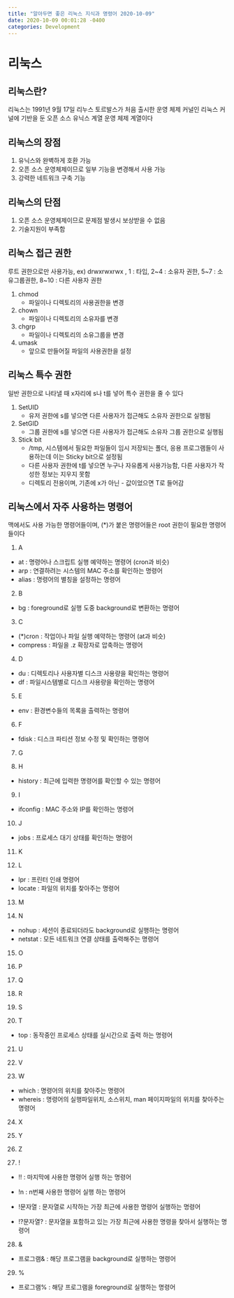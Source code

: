 ```yaml
---
title: "알아두면 좋은 리눅스 지식과 명령어 2020-10-09"
date: 2020-10-09 00:01:28 -0400
categories: Development
---
```


# 리눅스

## 리눅스란?
리눅스는 1991년 9월 17일 리누스 토르발스가 처음 출시한 운영 체제 커널인 리눅스 커널에 기반을 둔 오픈 소스 유닉스 계열 운영 체제 계열이다

## 리눅스의 장점
1. 유닉스와 완벽하게 호환 가능
2. 오픈 소스 운영체제이므로 일부 기능을 변경해서 사용 가능
3. 강력한 네트워크 구축 기능

## 리눅스의 단점 
1. 오픈 소스 운영체제이므로 문제점 발생시 보상받을 수 없음
2. 기술지원이 부족함 

## 리눅스 접근 권한 
루트 권한으로만 사용가능, ex) drwxrwxrwx , 1 : 타입, 2~4 : 소유자 권한, 5~7 : 소유그룹권한, 8~10 : 다른 사용자 권한
1. chmod
    - 파일이나 디렉토리의 사용권한을 변경 
2. chown
    - 파일이나 디렉토리의 소유자를 변경 
3. chgrp 
    - 파일이나 디렉토리의 소유그룹을 변경 
4. umask 
    - 앞으로 만들어질 파일의 사용권한을 설정 

## 리눅스 특수 권한 
일반 권한으로 나타낼 때 x자리에 s나 t를 넣어 특수 권한을 줄 수 있다
1. SetUID
    - 유저 권한에 s를 넣으면 다른 사용자가 접근해도 소유자 권한으로 실행됨
2. SetGID
    - 그룹 권한에 s를 넣으면 다른 사용자가 접근해도 소유자 그룹 권한으로 실행됨
3. Stick bit
    - /tmp, 시스템에서 필요한 파일들이 임시 저장되는 폴더, 응용 프로그램들이 사용하는데 이는 Sticky bit으로 설정됨
    - 다른 사용자 권한에 t를 넣으면 누구나 자유롭게 사용가능함, 다른 사용자가 작성한 정보는 지우지 못함
    - 디렉토리 전용이며, 기존에 x가 아닌 - 값이었으면 T로 들어감

## 리눅스에서 자주 사용하는 명령어 
맥에서도 사용 가능한 명령어들이며, (*)가 붙은 명령어들은 root 권한이 필요한 명령어들이다 
1. A
- at : 명령어나 스크립트 실행 예약하는 명령어 (cron과 비슷)
- arp : 연결하려는 시스템의 MAC 주소를 확인하는 명령어
- alias : 명령어의 별칭을 설정하는 명령어

2. B
- bg : foreground로 실행 도중 background로 변환하는 명령어

3. C
- (*)cron : 작업이나 파일 실행 예약하는 명령어 (at과 비슷)
- compress : 파일을 .z 확장자로 압축하는 명령어
4. D
- du : 디렉토리나 사용자별 디스크 사용량을 확인하는 명령어
- df : 파일시스템별로 디스크 사용량을 확인하는 명령어

5. E
- env : 환경변수들의 목록을 출력하는 명령어

6. F
- fdisk : 디스크 파티션 정보 수정 및 확인하는 명령어

7. G

8. H
- history : 최근에 입력한 명령어를 확인할 수 있는 명령어

9. I
- ifconfig : MAC 주소와 IP를 확인하는 명령어

10. J
- jobs : 프로세스 대기 상태를 확인하는 명령어

11. K

12. L
- lpr : 프린터 인쇄 명령어
- locate : 파일의 위치를 찾아주는 명령어 

13. M

14. N
- nohup : 세션이 종료되더라도 background로 실행하는 명령어
- netstat : 모든 네트워크 연결 상태를 출력해주는 명령어

15. O

16. P

17. Q

18. R

19. S

20. T
- top : 동작중인 프로세스 상태를 실시간으로 출력 하는 명령어

21. U

22. V

23. W
- which : 명령어의 위치를 찾아주는 명령어 
- whereis : 명령어의 실행파일위치, 소스위치, man 페이지파일의 위치를 찾아주는 명령어

24. X

25. Y

26. Z

27. !
- !! : 마지막에 사용한 명령어 실행 하는 명령어

- !n : n번째 사용한 명령어 실행 하는 명령어

- !문자열 : 문자열로 시작하는 가장 최근에 사용한 명령어 실행하는 명령어

- !?문자열? : 문자열을 포함하고 있는 가장 최근에 사용한 명령을 찾아서 실행하는 명령어

28. &

- 프로그램& : 해당 프로그램을 background로 실행하는 명령어

29. %

- 프로그램% : 해당 프로그램을 foreground로 실행하는 명령어 











